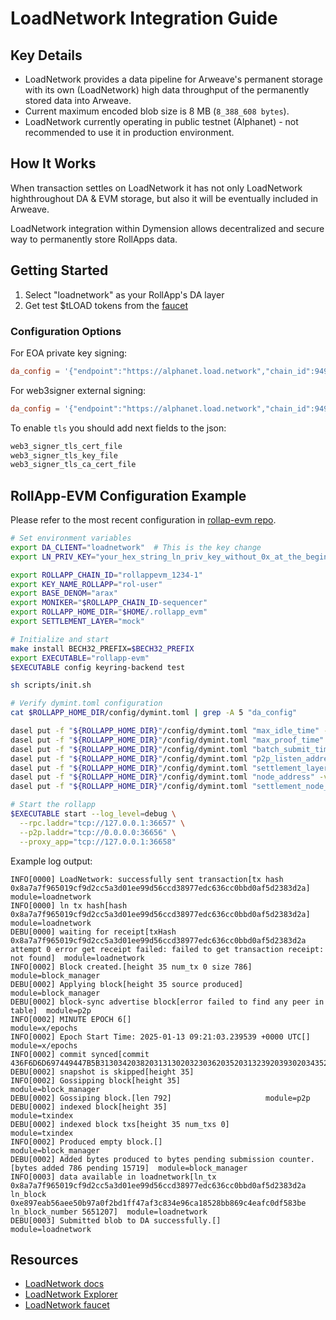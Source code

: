 # LoadNetwork Integration Guide

## Key Details

* LoadNetwork provides a data pipeline for Arweave's permanent storage with its own (LoadNetwork) high data throughput of the permanently stored data into Arweave.
* Current maximum encoded blob size is 8 MB (`8_388_608 bytes`).
* LoadNetwork currently operating in public testnet (Alphanet) - not recommended to use it in production environment.

## How It Works

When transaction settles on LoadNetwork it has not only LoadNetwork highthroughout DA & EVM storage, but also it will be eventually included in Arweave.

LoadNetwork integration within Dymension allows decentralized and secure way to permanently store RollApps data.

## Getting Started

1. Select "loadnetwork" as your RollApp's DA layer
2. Get test $tLOAD tokens from the [faucet](https://www.load.network/faucet)

### Configuration Options

For EOA private key signing:

```toml
da_config = '{"endpoint":"https://alphanet.load.network","chain_id":9496,"timeout":60000000000,"private_key_hex":"your_hex_string_ln_priv_key_without_0x_at_the_beginning"}'
```

For web3signer external signing:

```toml
da_config = '{"endpoint":"https://alphanet.load.network","chain_id":9496,"timeout":"60000000000","web3_signer_endpoint":"http://localhost:9000"}'
```

To enable `tls` you should add next fields to the json:

```sh
web3_signer_tls_cert_file
web3_signer_tls_key_file
web3_signer_tls_ca_cert_file
```

## RollApp-EVM Configuration Example

Please refer to the most recent configuration in [rollap-evm repo](https://github.com/dymensionxyz/rollapp-evm).

```sh
# Set environment variables
export DA_CLIENT="loadnetwork"  # This is the key change
export LN_PRIV_KEY="your_hex_string_ln_priv_key_without_0x_at_the_beginning"

export ROLLAPP_CHAIN_ID="rollappevm_1234-1"
export KEY_NAME_ROLLAPP="rol-user"
export BASE_DENOM="arax"
export MONIKER="$ROLLAPP_CHAIN_ID-sequencer"
export ROLLAPP_HOME_DIR="$HOME/.rollapp_evm"
export SETTLEMENT_LAYER="mock"

# Initialize and start
make install BECH32_PREFIX=$BECH32_PREFIX
export EXECUTABLE="rollapp-evm"
$EXECUTABLE config keyring-backend test

sh scripts/init.sh

# Verify dymint.toml configuration
cat $ROLLAPP_HOME_DIR/config/dymint.toml | grep -A 5 "da_config"

dasel put -f "${ROLLAPP_HOME_DIR}"/config/dymint.toml "max_idle_time" -v "2s"
dasel put -f "${ROLLAPP_HOME_DIR}"/config/dymint.toml "max_proof_time" -v "1s"
dasel put -f "${ROLLAPP_HOME_DIR}"/config/dymint.toml "batch_submit_time" -v "30s"
dasel put -f "${ROLLAPP_HOME_DIR}"/config/dymint.toml "p2p_listen_address" -v "/ip4/0.0.0.0/tcp/36656"
dasel put -f "${ROLLAPP_HOME_DIR}"/config/dymint.toml "settlement_layer" -v "mock"
dasel put -f "${ROLLAPP_HOME_DIR}"/config/dymint.toml "node_address" -v "http://localhost:36657"
dasel put -f "${ROLLAPP_HOME_DIR}"/config/dymint.toml "settlement_node_address" -v "http://127.0.0.1:36657"

# Start the rollapp
$EXECUTABLE start --log_level=debug \
  --rpc.laddr="tcp://127.0.0.1:36657" \
  --p2p.laddr="tcp://0.0.0.0:36656" \
  --proxy_app="tcp://127.0.0.1:36658"
```

Example log output:

```log
INFO[0000] LoadNetwork: successfully sent transaction[tx hash 0x8a7a7f965019cf9d2cc5a3d01ee99d56ccd38977edc636cc0bbd0af5d2383d2a]  module=loadnetwork
INFO[0000] ln tx hash[hash 0x8a7a7f965019cf9d2cc5a3d01ee99d56ccd38977edc636cc0bbd0af5d2383d2a]  module=loadnetwork
DEBU[0000] waiting for receipt[txHash 0x8a7a7f965019cf9d2cc5a3d01ee99d56ccd38977edc636cc0bbd0af5d2383d2a attempt 0 error get receipt failed: failed to get transaction receipt: not found]  module=loadnetwork
INFO[0002] Block created.[height 35 num_tx 0 size 786]   module=block_manager
DEBU[0002] Applying block[height 35 source produced]     module=block_manager
DEBU[0002] block-sync advertise block[error failed to find any peer in table]  module=p2p
INFO[0002] MINUTE EPOCH 6[]                              module=x/epochs
INFO[0002] Epoch Start Time: 2025-01-13 09:21:03.239539 +0000 UTC[]  module=x/epochs
INFO[0002] commit synced[commit 436F6D6D697449447B5B3130342038203131302032303620352031323920393020343520313633203933203235322031352031343320333920313538203131342035382035352031352038322038203939203132392032333520313731203230382031392032343320313932203139203233352036355D3A32337D]
DEBU[0002] snapshot is skipped[height 35]
INFO[0002] Gossipping block[height 35]                   module=block_manager
DEBU[0002] Gossiping block.[len 792]                     module=p2p
DEBU[0002] indexed block[height 35]                      module=txindex
DEBU[0002] indexed block txs[height 35 num_txs 0]        module=txindex
INFO[0002] Produced empty block.[]                       module=block_manager
DEBU[0002] Added bytes produced to bytes pending submission counter.[bytes added 786 pending 15719]  module=block_manager
INFO[0003] data available in loadnetwork[ln_tx 0x8a7a7f965019cf9d2cc5a3d01ee99d56ccd38977edc636cc0bbd0af5d2383d2a ln_block 0xe897eab56aee50b97a0f2bd1ff47af3c834e96ca18528bb869c4eafc0df583be ln_block_number 5651207]  module=loadnetwork
DEBU[0003] Submitted blob to DA successfully.[]          module=loadnetwork
```

## Resources

* [LoadNetwork docs](https://docs.load.network/)
* [LoadNetwork Explorer](https://explorer.load.network/)
* [LoadNetwork faucet](https://www.load.network/faucet)
